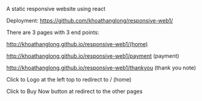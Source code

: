A static responsive website using react

Deployment: https://github.com/khoathanglong/responsive-web1/

There are 3 pages with 3 end points:
 
 http://khoathanglong.github.io/responsive-web1/(home)
 
 http://khoathanglong.github.io/responsive-web1/payment (payment)
 
 http://khoathanglong.github.io/responsive-web1/thankyou (thank you note)

Click to Logo at the left top to redirect to / (home)

Click to Buy Now button at redirect to the other pages
